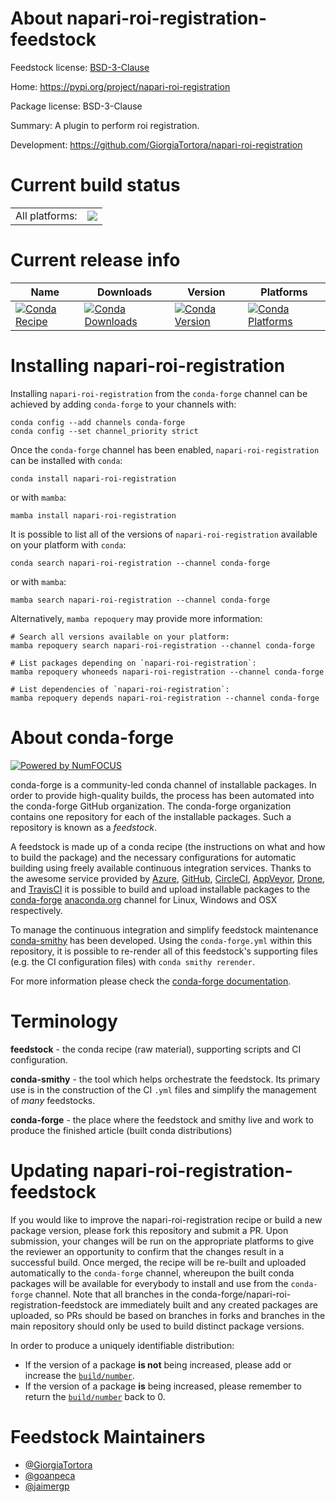 About napari-roi-registration-feedstock
=======================================

Feedstock license: [BSD-3-Clause](https://github.com/conda-forge/napari-roi-registration-feedstock/blob/main/LICENSE.txt)

Home: https://pypi.org/project/napari-roi-registration

Package license: BSD-3-Clause

Summary: A plugin to perform roi registration.

Development: https://github.com/GiorgiaTortora/napari-roi-registration

Current build status
====================


<table><tr><td>All platforms:</td>
    <td>
      <a href="https://dev.azure.com/conda-forge/feedstock-builds/_build/latest?definitionId=16457&branchName=main">
        <img src="https://dev.azure.com/conda-forge/feedstock-builds/_apis/build/status/napari-roi-registration-feedstock?branchName=main">
      </a>
    </td>
  </tr>
</table>

Current release info
====================

| Name | Downloads | Version | Platforms |
| --- | --- | --- | --- |
| [![Conda Recipe](https://img.shields.io/badge/recipe-napari--roi--registration-green.svg)](https://anaconda.org/conda-forge/napari-roi-registration) | [![Conda Downloads](https://img.shields.io/conda/dn/conda-forge/napari-roi-registration.svg)](https://anaconda.org/conda-forge/napari-roi-registration) | [![Conda Version](https://img.shields.io/conda/vn/conda-forge/napari-roi-registration.svg)](https://anaconda.org/conda-forge/napari-roi-registration) | [![Conda Platforms](https://img.shields.io/conda/pn/conda-forge/napari-roi-registration.svg)](https://anaconda.org/conda-forge/napari-roi-registration) |

Installing napari-roi-registration
==================================

Installing `napari-roi-registration` from the `conda-forge` channel can be achieved by adding `conda-forge` to your channels with:

```
conda config --add channels conda-forge
conda config --set channel_priority strict
```

Once the `conda-forge` channel has been enabled, `napari-roi-registration` can be installed with `conda`:

```
conda install napari-roi-registration
```

or with `mamba`:

```
mamba install napari-roi-registration
```

It is possible to list all of the versions of `napari-roi-registration` available on your platform with `conda`:

```
conda search napari-roi-registration --channel conda-forge
```

or with `mamba`:

```
mamba search napari-roi-registration --channel conda-forge
```

Alternatively, `mamba repoquery` may provide more information:

```
# Search all versions available on your platform:
mamba repoquery search napari-roi-registration --channel conda-forge

# List packages depending on `napari-roi-registration`:
mamba repoquery whoneeds napari-roi-registration --channel conda-forge

# List dependencies of `napari-roi-registration`:
mamba repoquery depends napari-roi-registration --channel conda-forge
```


About conda-forge
=================

[![Powered by
NumFOCUS](https://img.shields.io/badge/powered%20by-NumFOCUS-orange.svg?style=flat&colorA=E1523D&colorB=007D8A)](https://numfocus.org)

conda-forge is a community-led conda channel of installable packages.
In order to provide high-quality builds, the process has been automated into the
conda-forge GitHub organization. The conda-forge organization contains one repository
for each of the installable packages. Such a repository is known as a *feedstock*.

A feedstock is made up of a conda recipe (the instructions on what and how to build
the package) and the necessary configurations for automatic building using freely
available continuous integration services. Thanks to the awesome service provided by
[Azure](https://azure.microsoft.com/en-us/services/devops/), [GitHub](https://github.com/),
[CircleCI](https://circleci.com/), [AppVeyor](https://www.appveyor.com/),
[Drone](https://cloud.drone.io/welcome), and [TravisCI](https://travis-ci.com/)
it is possible to build and upload installable packages to the
[conda-forge](https://anaconda.org/conda-forge) [anaconda.org](https://anaconda.org/)
channel for Linux, Windows and OSX respectively.

To manage the continuous integration and simplify feedstock maintenance
[conda-smithy](https://github.com/conda-forge/conda-smithy) has been developed.
Using the ``conda-forge.yml`` within this repository, it is possible to re-render all of
this feedstock's supporting files (e.g. the CI configuration files) with ``conda smithy rerender``.

For more information please check the [conda-forge documentation](https://conda-forge.org/docs/).

Terminology
===========

**feedstock** - the conda recipe (raw material), supporting scripts and CI configuration.

**conda-smithy** - the tool which helps orchestrate the feedstock.
                   Its primary use is in the construction of the CI ``.yml`` files
                   and simplify the management of *many* feedstocks.

**conda-forge** - the place where the feedstock and smithy live and work to
                  produce the finished article (built conda distributions)


Updating napari-roi-registration-feedstock
==========================================

If you would like to improve the napari-roi-registration recipe or build a new
package version, please fork this repository and submit a PR. Upon submission,
your changes will be run on the appropriate platforms to give the reviewer an
opportunity to confirm that the changes result in a successful build. Once
merged, the recipe will be re-built and uploaded automatically to the
`conda-forge` channel, whereupon the built conda packages will be available for
everybody to install and use from the `conda-forge` channel.
Note that all branches in the conda-forge/napari-roi-registration-feedstock are
immediately built and any created packages are uploaded, so PRs should be based
on branches in forks and branches in the main repository should only be used to
build distinct package versions.

In order to produce a uniquely identifiable distribution:
 * If the version of a package **is not** being increased, please add or increase
   the [``build/number``](https://docs.conda.io/projects/conda-build/en/latest/resources/define-metadata.html#build-number-and-string).
 * If the version of a package **is** being increased, please remember to return
   the [``build/number``](https://docs.conda.io/projects/conda-build/en/latest/resources/define-metadata.html#build-number-and-string)
   back to 0.

Feedstock Maintainers
=====================

* [@GiorgiaTortora](https://github.com/GiorgiaTortora/)
* [@goanpeca](https://github.com/goanpeca/)
* [@jaimergp](https://github.com/jaimergp/)

